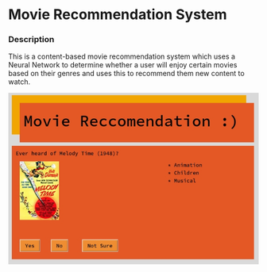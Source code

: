 # Movie Recommendation System

### Description

This is a content-based movie recommendation system which uses a Neural Network to determine whether a user
will enjoy certain movies based on their genres and uses this to recommend them new content to watch. 

![GUI](./Media/screenshot1.jpg)
